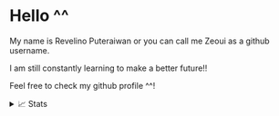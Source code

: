 # Hello ^^

My name is Revelino Puteraiwan or you can call me Zeoui as a github username. 

I am still constantly learning to make a better future!!

Feel free to check my github profile ^^!

<details>
<summary>📈 Stats</summary>
<br>
My Github Stats

![Profile Card](http://github-profile-summary-cards.vercel.app/api/cards/profile-details?username=Zeoui-project&theme=tokyonight)

![Top Langs](https://github-readme-stats.vercel.app/api/top-langs/?username=Zeoui-project&theme=tokyonight)
</details>

<!--
**Zeoui-project/Zeoui-project** is a ✨ _special_ ✨ repository because its `README.md` (this file) appears on your GitHub profile.

Here are some ideas to get you started:

- 🔭 I’m currently working on ...
- 🌱 I’m currently learning ...
- 👯 I’m looking to collaborate on ...
- 🤔 I’m looking for help with ...
- 💬 Ask me about ...
- 📫 How to reach me: ...
- 😄 Pronouns: ...
- ⚡ Fun fact: ...
-->
